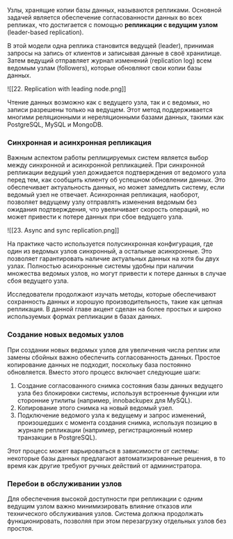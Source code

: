 Узлы, хранящие копии базы данных, называются репликами. Основной задачей является обеспечение согласованности данных во всех репликах, что достигается с помощью **репликации с ведущим узлом** (leader-based replication).

В этой модели одна реплика становится ведущей (leader), принимая запросы на запись от клиентов и записывая данные в своё хранилище. Затем ведущий отправляет журнал изменений (replication log) всем ведомым узлам (followers), которые обновляют свои копии базы данных.

![[22. Replication with leading node.png]]

Чтение данных возможно как с ведущего узла, так и с ведомых, но записи разрешены только на ведущем. Этот метод поддерживается многими реляционными и нереляционными базами данных, такими как PostgreSQL, MySQL и MongoDB.

### Синхронная и асинхронная репликация

Важным аспектом работы реплицируемых систем является выбор между синхронной и асинхронной репликацией. При синхронной репликации ведущий узел дожидается подтверждения от ведомого узла перед тем, как сообщить клиенту об успешном обновлении данных. Это обеспечивает актуальность данных, но может замедлить систему, если ведомый узел не отвечает. Асинхронная репликация, наоборот, позволяет ведущему узлу отправлять изменения ведомым без ожидания подтверждения, что увеличивает скорость операций, но может привести к потере данных при сбое ведущего узла.

![[23. Async and sync replication.png]]

На практике часто используется полусинхронная конфигурация, где один из ведомых узлов синхронный, а остальные асинхронные. Это позволяет гарантировать наличие актуальных данных на хотя бы двух узлах. Полностью асинхронные системы удобны при наличии множества ведомых узлов, но могут привести к потере данных в случае сбоя ведущего узла.

Исследователи продолжают изучать методы, которые обеспечивают сохранность данных и хорошую производительность, такие как цепная репликация. В данной главе акцент сделан на более простых и широко используемых формах репликации в базах данных.

### Создание новых ведомых узлов

При создании новых ведомых узлов для увеличения числа реплик или замены сбойных важно обеспечить согласованность данных. Простое копирование данных не подходит, поскольку база постоянно обновляется. Вместо этого процесс включает следующие шаги:

1. Создание согласованного снимка состояния базы данных ведущего узла без блокировки системы, используя встроенные функции или сторонние утилиты (например, innobackupex для MySQL).
2. Копирование этого снимка на новый ведомый узел.
3. Подключение ведомого узла к ведущему и запрос изменений, произошедших с момента создания снимка, используя позицию в журнале репликации (например, регистрационный номер транзакции в PostgreSQL).

Этот процесс может варьироваться в зависимости от системы: некоторые базы данных предлагают автоматизированные решения, в то время как другие требуют ручных действий от администратора.
### Перебои в обслуживании узлов

Для обеспечения высокой доступности при репликации с одним ведущим узлом важно минимизировать влияние отказов или технического обслуживания узлов. Система должна продолжать функционировать, позволяя при этом перезагрузку отдельных узлов без простоя.

